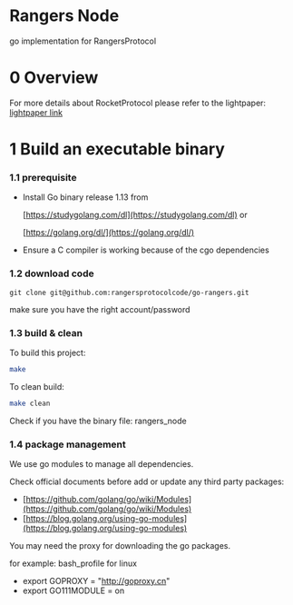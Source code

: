 # Rangers Node

go implementation for RangersProtocol

# 0 Overview

For more details about RocketProtocol please refer to the lightpaper: [lightpaper link](http://git.tuntunhz.com/tequila/opendocs/-/blob/master/0000-rocket-lightpaper/lightpaper.md)

# 1 Build an executable binary

### 1.1 prerequisite

- Install Go binary release 1.13 from

  [https://studygolang.com/dl](https://studygolang.com/dl) or

  [https://golang.org/dl/](https://golang.org/dl/)
- Ensure a C compiler is working because of the cgo dependencies

### 1.2 download code
```
git clone git@github.com:rangersprotocolcode/go-rangers.git
```

make sure you have the right account/password

### 1.3 build & clean

To build this project:

```sh
make
```

To clean build:

```sh
make clean
```

Check if you have the binary file: rangers_node

### 1.4 package management

We use go modules to manage all dependencies.

Check official documents before add or update any third party packages:

- [https://github.com/golang/go/wiki/Modules](https://github.com/golang/go/wiki/Modules)
- [https://blog.golang.org/using-go-modules](https://blog.golang.org/using-go-modules)

You may need the proxy for downloading the go packages.

for example: bash_profile for linux
- export GOPROXY = "http://goproxy.cn" 
- export GO111MODULE = on
